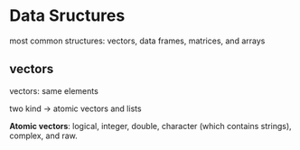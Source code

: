 # Data Sructures
most common structures: vectors, data frames, matrices, and arrays



## vectors
vectors: same elements

two kind -> atomic vectors and lists

**Atomic vectors**: logical, integer, double, character (which contains strings), complex, and raw. 
